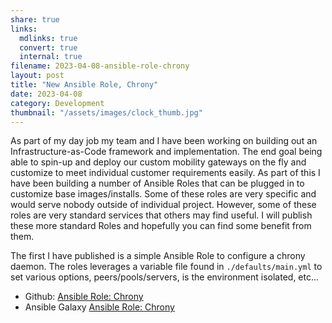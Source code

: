 ```yaml
---
share: true
links:
  mdlinks: true
  convert: true
  internal: true
filename: 2023-04-08-ansible-role-chrony
layout: post
title: "New Ansible Role, Chrony"
date: 2023-04-08
category: Development
thumbnail: "/assets/images/clock_thumb.jpg"
---
```


As part of my day job my team and I have been working on building out an Infrastructure-as-Code framework and implementation. The end goal being able to spin-up and deploy our custom mobility gateways on the fly and customize to meet individual customer requirements easily. As part of this I have been building a number of Ansible Roles that can be plugged in to customize base images/installs. Some of these roles are very specific and would serve nobody outside of individual project. However, some of these roles are very standard services that others may find useful. I will publish these more standard Roles and hopefully you can find some benefit from them.

The first I have published is a simple Ansible Role to configure a chrony daemon. The roles leverages a variable file found in `./defaults/main.yml` to set various options, peers/pools/servers, is the environment isolated, etc... 

- Github: [Ansible Role: Chrony](https://github.com/acavella/ansible-role-chrony)
- Ansible Galaxy [Ansible Role: Chrony](https://galaxy.ansible.com/acavella/chrony)
